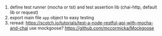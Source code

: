 1. define test runner (mocha or tst) and test assertion lib (chai-http, default lib or request)
2. export main file `app` object to easy testing
3. reread: https://scotch.io/tutorials/test-a-node-restful-api-with-mocha-and-chai
use mockgoose? https://github.com/mccormicka/Mockgoose